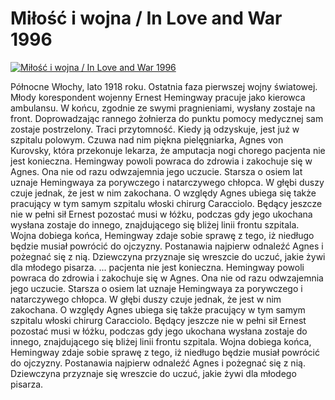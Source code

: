 Miłość i wojna / In Love and War 1996 
=============
[![Miłość i wojna / In Love and War 1996 ](http://vidos.pl/images/player.gif)](http://vidos.pl/milosc-i-wojna-in-love-and-war-1996)

 Północne Włochy, lato 1918 roku. Ostatnia faza pierwszej wojny światowej. Młody korespondent wojenny Ernest Hemingway pracuje jako kierowca ambulansu. W końcu, zgodnie ze swymi pragnieniami, wysłany zostaje na front. Doprowadzając rannego żołnierza do punktu pomocy medycznej sam zostaje postrzelony. Traci przytomność. Kiedy ją odzyskuje, jest już w szpitalu polowym. Czuwa nad nim piękna pielęgniarka, Agnes von Kurovsky, która przekonuje lekarza, że amputacja nogi chorego pacjenta nie jest konieczna. Hemingway powoli powraca do zdrowia i zakochuje się w Agnes. Ona nie od razu odwzajemnia jego uczucie. Starsza o osiem lat uznaje Hemingwaya za porywczego i natarczywego chłopca. W głębi duszy czuje jednak, że jest w nim zakochana. O względy Agnes ubiega się także pracujący w tym samym szpitalu włoski chirurg Caracciolo. Będący jeszcze nie w pełni sił Ernest pozostać musi w łóżku, podczas gdy jego ukochana wysłana zostaje do innego, znajdującego się bliżej linii frontu szpitala. Wojna dobiega końca, Hemingway zdaje sobie sprawę z tego, iż niedługo będzie musiał powrócić do ojczyzny. Postanawia najpierw odnaleźć Agnes i pożegnać się z nią. Dziewczyna przyznaje się wreszcie do uczuć, jakie żywi dla młodego pisarza.  ... pacjenta nie jest konieczna. Hemingway powoli powraca do zdrowia i zakochuje się w Agnes. Ona nie od razu odwzajemnia jego uczucie. Starsza o osiem lat uznaje Hemingwaya za porywczego i natarczywego chłopca. W głębi duszy czuje jednak, że jest w nim zakochana. O względy Agnes ubiega się także pracujący w tym samym szpitalu włoski chirurg Caracciolo. Będący jeszcze nie w pełni sił Ernest pozostać musi w łóżku, podczas gdy jego ukochana wysłana zostaje do innego, znajdującego się bliżej linii frontu szpitala. Wojna dobiega końca, Hemingway zdaje sobie sprawę z tego, iż niedługo będzie musiał powrócić do ojczyzny. Postanawia najpierw odnaleźć Agnes i pożegnać się z nią. Dziewczyna przyznaje się wreszcie do uczuć, jakie żywi dla młodego pisarza.
